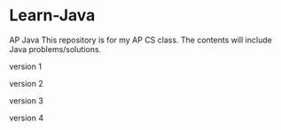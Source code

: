 # Learn-Java
AP Java
This repository is for my AP CS class. 
The contents will include Java problems/solutions. 


version 1

version 2

version 3

version 4
